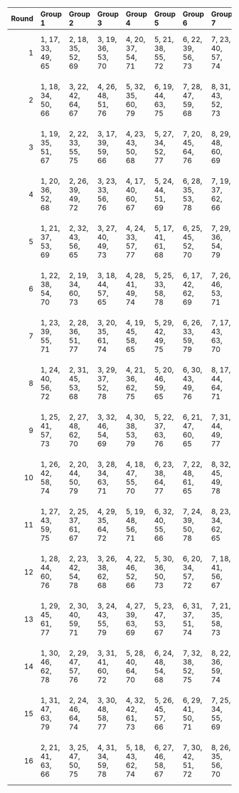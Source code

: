 |   Round | Group 1           | Group 2           | Group 3           | Group 4           | Group 5           | Group 6           | Group 7           | Group 8           | Group 9            | Group 10           | Group 11           | Group 12           | Group 13           | Group 14           | Group 15           | Group 16       |
|--------:|:------------------|:------------------|:------------------|:------------------|:------------------|:------------------|:------------------|:------------------|:-------------------|:-------------------|:-------------------|:-------------------|:-------------------|:-------------------|:-------------------|:---------------|
|       1 | 1, 17, 33, 49, 65 | 2, 18, 35, 52, 69 | 3, 19, 36, 53, 70 | 4, 20, 37, 54, 71 | 5, 21, 38, 55, 72 | 6, 22, 39, 56, 73 | 7, 23, 40, 57, 74 | 8, 24, 41, 58, 75 | 9, 25, 42, 59, 76  | 10, 26, 43, 60, 77 | 11, 27, 44, 61, 78 | 12, 28, 45, 62, 79 | 14, 30, 47, 64, 66 | 15, 31, 48, 50, 67 | 16, 32, 34, 51, 68 | 13, 29, 46, 63 |
|       2 | 1, 18, 34, 50, 66 | 3, 22, 42, 64, 67 | 4, 26, 48, 51, 76 | 5, 32, 35, 60, 79 | 6, 19, 44, 63, 75 | 7, 28, 47, 59, 68 | 8, 31, 43, 52, 73 | 9, 27, 36, 57, 71 | 10, 20, 41, 55, 78 | 11, 25, 39, 62, 77 | 12, 23, 46, 61, 72 | 13, 30, 45, 56, 69 | 14, 29, 40, 53, 65 | 15, 24, 37, 49, 70 | 16, 21, 33, 54, 74 | 2, 17, 38, 58  |
|       3 | 1, 19, 35, 51, 67 | 2, 22, 33, 55, 75 | 3, 17, 39, 59, 66 | 4, 23, 43, 50, 68 | 5, 27, 34, 52, 77 | 7, 20, 45, 64, 76 | 8, 29, 48, 60, 69 | 9, 32, 44, 53, 74 | 10, 28, 37, 58, 72 | 11, 21, 42, 56, 79 | 12, 26, 40, 63, 78 | 13, 24, 47, 62, 73 | 14, 31, 46, 57, 70 | 15, 30, 41, 54, 65 | 16, 25, 38, 49, 71 | 6, 18, 36, 61  |
|       4 | 1, 20, 36, 52, 68 | 2, 26, 39, 49, 72 | 3, 23, 33, 56, 76 | 4, 17, 40, 60, 67 | 5, 24, 44, 51, 69 | 6, 28, 35, 53, 78 | 7, 19, 37, 62, 66 | 8, 21, 46, 50, 77 | 9, 30, 34, 61, 70  | 10, 18, 45, 54, 75 | 11, 29, 38, 59, 73 | 13, 27, 41, 64, 79 | 14, 25, 48, 63, 74 | 15, 32, 47, 58, 71 | 16, 31, 42, 55, 65 | 12, 22, 43, 57 |
|       5 | 1, 21, 37, 53, 69 | 2, 32, 43, 56, 65 | 3, 27, 40, 49, 73 | 4, 24, 33, 57, 77 | 5, 17, 41, 61, 68 | 6, 25, 45, 52, 70 | 7, 29, 36, 54, 79 | 8, 20, 38, 63, 67 | 9, 22, 47, 51, 78  | 10, 31, 35, 62, 71 | 11, 19, 46, 55, 76 | 12, 30, 39, 60, 74 | 13, 23, 44, 58, 66 | 15, 26, 34, 64, 75 | 16, 18, 48, 59, 72 | 14, 28, 42, 50 |
|       6 | 1, 22, 38, 54, 70 | 2, 19, 34, 60, 73 | 3, 18, 44, 57, 65 | 4, 28, 41, 49, 74 | 5, 25, 33, 58, 78 | 6, 17, 42, 62, 69 | 7, 26, 46, 53, 71 | 9, 21, 39, 64, 68 | 10, 23, 48, 52, 79 | 11, 32, 36, 63, 72 | 12, 20, 47, 56, 77 | 13, 31, 40, 61, 75 | 14, 24, 45, 59, 67 | 15, 29, 43, 51, 66 | 16, 27, 35, 50, 76 | 8, 30, 37, 55  |
|       7 | 1, 23, 39, 55, 71 | 2, 28, 36, 51, 77 | 3, 20, 35, 61, 74 | 4, 19, 45, 58, 65 | 5, 29, 42, 49, 75 | 6, 26, 33, 59, 79 | 7, 17, 43, 63, 70 | 8, 27, 47, 54, 72 | 9, 31, 38, 56, 66  | 10, 22, 40, 50, 69 | 12, 18, 37, 64, 73 | 13, 21, 48, 57, 78 | 14, 32, 41, 62, 76 | 15, 25, 46, 60, 68 | 16, 30, 44, 52, 67 | 11, 24, 34, 53 |
|       8 | 1, 24, 40, 56, 72 | 2, 31, 45, 53, 68 | 3, 29, 37, 52, 78 | 4, 21, 36, 62, 75 | 5, 20, 46, 59, 65 | 6, 30, 43, 49, 76 | 8, 17, 44, 64, 71 | 9, 28, 48, 55, 73 | 10, 32, 39, 57, 67 | 11, 23, 41, 51, 70 | 12, 25, 35, 54, 66 | 13, 19, 38, 50, 74 | 14, 22, 34, 58, 79 | 15, 18, 42, 63, 77 | 16, 26, 47, 61, 69 | 7, 27, 33, 60  |
|       9 | 1, 25, 41, 57, 73 | 2, 27, 48, 62, 70 | 3, 32, 46, 54, 69 | 4, 30, 38, 53, 79 | 5, 22, 37, 63, 76 | 6, 21, 47, 60, 65 | 7, 31, 44, 49, 77 | 8, 28, 33, 61, 66 | 9, 17, 45, 50, 72  | 10, 29, 34, 56, 74 | 11, 18, 40, 58, 68 | 12, 24, 42, 52, 71 | 13, 26, 36, 55, 67 | 14, 20, 39, 51, 75 | 16, 19, 43, 64, 78 | 15, 23, 35, 59 |
|      10 | 1, 26, 42, 58, 74 | 2, 20, 44, 50, 79 | 3, 28, 34, 63, 71 | 4, 18, 47, 55, 70 | 6, 23, 38, 64, 77 | 7, 22, 48, 61, 65 | 8, 32, 45, 49, 78 | 9, 29, 33, 62, 67 | 10, 17, 46, 51, 73 | 11, 30, 35, 57, 75 | 12, 19, 41, 59, 69 | 13, 25, 43, 53, 72 | 14, 27, 37, 56, 68 | 15, 21, 40, 52, 76 | 16, 24, 36, 60, 66 | 5, 31, 39, 54  |
|      11 | 1, 27, 43, 59, 75 | 2, 25, 37, 61, 67 | 4, 29, 35, 64, 72 | 5, 19, 48, 56, 71 | 6, 32, 40, 55, 66 | 7, 24, 39, 50, 78 | 8, 23, 34, 62, 65 | 9, 18, 46, 49, 79 | 10, 30, 33, 63, 68 | 11, 17, 47, 52, 74 | 12, 31, 36, 58, 76 | 13, 20, 42, 60, 70 | 14, 26, 44, 54, 73 | 15, 28, 38, 57, 69 | 16, 22, 41, 53, 77 | 3, 21, 45, 51  |
|      12 | 1, 28, 44, 60, 76 | 2, 23, 42, 54, 78 | 3, 26, 38, 62, 68 | 4, 22, 46, 52, 66 | 5, 30, 36, 50, 73 | 6, 20, 34, 57, 72 | 7, 18, 41, 56, 67 | 8, 25, 40, 51, 79 | 9, 24, 35, 63, 65  | 11, 31, 33, 64, 69 | 12, 17, 48, 53, 75 | 13, 32, 37, 59, 77 | 14, 21, 43, 61, 71 | 15, 27, 45, 55, 74 | 16, 29, 39, 58, 70 | 10, 19, 47, 49 |
|      13 | 1, 29, 45, 61, 77 | 2, 30, 40, 59, 71 | 3, 24, 43, 55, 79 | 4, 27, 39, 63, 69 | 5, 23, 47, 53, 67 | 6, 31, 37, 51, 74 | 7, 21, 35, 58, 73 | 8, 19, 42, 57, 68 | 10, 25, 36, 64, 65 | 11, 20, 48, 49, 66 | 12, 32, 33, 50, 70 | 13, 17, 34, 54, 76 | 14, 18, 38, 60, 78 | 15, 22, 44, 62, 72 | 16, 28, 46, 56, 75 | 9, 26, 41, 52  |
|      14 | 1, 30, 46, 62, 78 | 2, 29, 47, 57, 76 | 3, 31, 41, 60, 72 | 5, 28, 40, 64, 70 | 6, 24, 48, 54, 68 | 7, 32, 38, 52, 75 | 8, 22, 36, 59, 74 | 9, 20, 43, 58, 69 | 10, 27, 42, 53, 66 | 11, 26, 37, 50, 65 | 12, 21, 34, 49, 67 | 13, 18, 33, 51, 71 | 14, 17, 35, 55, 77 | 15, 19, 39, 61, 79 | 16, 23, 45, 63, 73 | 4, 25, 44, 56  |
|      15 | 1, 31, 47, 63, 79 | 2, 24, 46, 64, 74 | 3, 30, 48, 58, 77 | 4, 32, 42, 61, 73 | 5, 26, 45, 57, 66 | 6, 29, 41, 50, 71 | 7, 25, 34, 55, 69 | 8, 18, 39, 53, 76 | 9, 23, 37, 60, 75  | 10, 21, 44, 59, 70 | 11, 28, 43, 54, 67 | 12, 27, 38, 51, 65 | 13, 22, 35, 49, 68 | 14, 19, 33, 52, 72 | 15, 17, 36, 56, 78 | 16, 20, 40, 62 |
|      16 | 2, 21, 41, 63, 66 | 3, 25, 47, 50, 75 | 4, 31, 34, 59, 78 | 5, 18, 43, 62, 74 | 6, 27, 46, 58, 67 | 7, 30, 42, 51, 72 | 8, 26, 35, 56, 70 | 9, 19, 40, 54, 77 | 10, 24, 38, 61, 76 | 11, 22, 45, 60, 71 | 12, 29, 44, 55, 68 | 13, 28, 39, 52, 65 | 14, 23, 36, 49, 69 | 15, 20, 33, 53, 73 | 16, 17, 37, 57, 79 | 1, 32, 48, 64  |